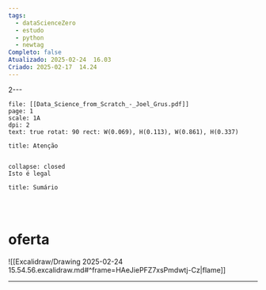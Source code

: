 ```yaml
---
tags:
  - dataScienceZero
  - estudo
  - python
  - newtag
Completo: false
Atualizado: 2025-02-24  16.03
Criado: 2025-02-17  14.24
---
```

2--- 


```slide-note 
file: [[Data_Science_from_Scratch_-_Joel_Grus.pdf]]
page: 1
scale: 1A
dpi: 2 
text: true rotat: 90 rect: W(0.069), H(0.113), W(0.861), H(0.337)
```

```ad-warning
title: Atenção


```

```ad-note
collapse: closed
Isto é legal

```



```ad-summary
title: Sumário


```



```ad-note


```








# oferta 
![[Excalidraw/Drawing 2025-02-24 15.54.56.excalidraw.md#^frame=HAeJiePFZ7xsPmdwtj-Cz|flame]]





---


